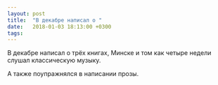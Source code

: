 ```yaml
---
layout: post
title:  "В декабре написал о "
date:   2018-01-03 18:13:00 +0300
tags:   
---
```


В декабре написал о трёх книгах, Минске и том как четыре недели слушал классическую музыку.

А также поупражнялся в написании прозы.

<!--excerpt-->
